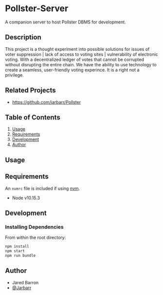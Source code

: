 # Pollster-Server

A companion server to host Pollster DBMS for development.

## Description

This project is a thought experiment into possible solutions for issues of voter suppression | lack of access to voting sites | vulnerability of electronic voting. With a decentralized ledger of votes that cannot be corrupted without disrupting the entire chain. We have the ability to use technology to create a seamless, user-friendly voting experince. It is a right not a privilege.

## Related Projects

  - https://github.com/jarbarr/Pollster

## Table of Contents

1. [Usage](#Usage)
2. [Requirements](#Requirements)
3. [Development](#Development)
4. [Author](#Author)

## Usage

>

## Requirements

An `nvmrc` file is included if using [nvm](https://github.com/creationix/nvm).

- Node v10.15.3

## Development

### Installing Dependencies

From within the root directory:

```sh
npm install
npm start
npm run bundle
```

## Author

* Jared Barron
* [@Jarbarr](https://github.com/jarbarr)

